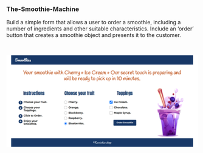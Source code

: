 ### The-Smoothie-Machine
Build a simple form that allows a user to order a smoothie, including a number of ingredients and other suitable characteristics. Include an ‘order’ button that creates a smoothie object and presents it to the customer.

&nbsp;
<p align="center"><a><img src="img/screencapture.png" alt="Screencapture" width="2000px"></a></p>